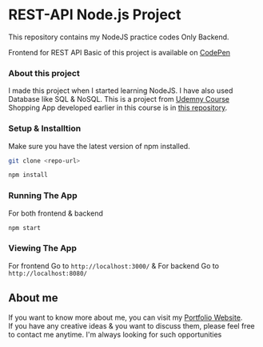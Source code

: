 # REST-API Node.js Project

This repository contains my NodeJS practice codes Only Backend. <br />

Frontend for REST API Basic of this project is available on [CodePen](https://codepen.io/Abhilashgupta2706/pen/VwXrZeJ)

### About this project

I made this project when I started learning NodeJS. I have also used Database like SQL & NoSQL. This is a project from [Udemny Course](https://www.udemy.com/course/nodejs-the-complete-guide/) <br />
Shopping App developed earlier in this course is in [this repository](https://github.com/Abhilashgupta2706/ShoppingApp-Node.js.git).

### Setup & Installtion

Make sure you have the latest version of npm installed.

```bash
git clone <repo-url>
```

```bash
npm install
```

### Running The App
For both frontend & backend
```bash
npm start
```

### Viewing The App
For frontend Go to `http://localhost:3000/` & For backend Go to `http://localhost:8080/`

## About me

If you want to know more about me, you can visit my [Portfolio Website](https://abhilashgupta.ml/).</br>
If you have any creative ideas & you want to discuss them, please feel free to contact me anytime. I'm always looking for such opportunities
